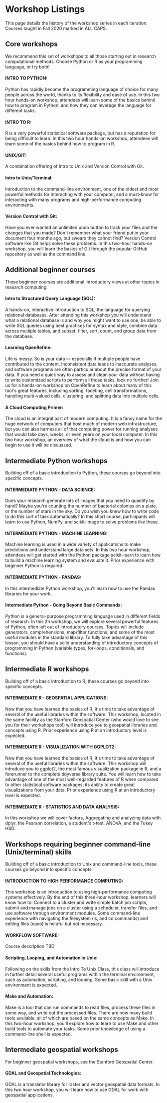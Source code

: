 # Workshop Listings

This page details the history of the workshop series in each iteration. Courses taught in Fall 2020 marked in ALL CAPS.



## Core workshops
We recommend this set of workshops to all those starting out in research computational methods. Choose Python or R as your programming language, or try both!

#### INTRO TO PYTHON: 
Python has rapidly become the programming language of choice for many people across the world, thanks to its flexibility and ease of use. In this two hour hands-on workshop, attendees will learn some of the basics behind how to program in Python, and how they can leverage the language for different tasks.

#### INTRO TO R: 
R is a very powerful statistical software package, but has a reputation for being difficult to learn. In this two hour hands-on workshop, attendees will learn some of the basics behind how to program in R. 

#### UNIX/GIT:
A combination offering of Intro to Unix and Version Control with Git.

#### Intro to Unix/Terminal: 
Introduction to the command-line environment, one of the oldest and most powerful methods for interacting with your computer, and a must-know for interacting with many programs and high-performance computing environments.

#### Version Control with Git: 
Have you ever wanted an unlimited undo button to track your files and the changes that you made? Don't remember what your friend put in your document four months ago, but swears they cannot find? Version Control software like Git helps solve these problems. In this two-hour hands-on workshop, you will learn the basics of Git through the popular GitHub repository as well as the command line. 


## Additional beginner courses
These beginner courses are additional introductory views at other topics in research computing.

#### Intro to Structured Query Language (SQL): 
A hands-on, interactive introduction to SQL, the language for querying relational databases. After attending this workshop you will understand what a relational database is and why you might want to use one, be able to write SQL queries using best practices for syntax and style, combine data across multiple tables, and subset, filter, sort, count, and group data from the database.

#### Learning OpenRefine: 
Life is messy. So is your data — especially if multiple people have contributed to the content. Inconsistent data leads to inaccurate analyses, and software programs are often particular about the precise format of your data. If you need a quick way to assess and clean your data without having to write customized scripts to perform all those tasks, look no further! Join us for a hands-on workshop on OpenRefine to learn about many of this tool's great features, including sorting, faceting, cell transformations, handling multi-valued cells, clustering, and splitting data into multiple cells. 

#### A Cloud Computing Primer: 
The cloud is an integral part of modern computing. It is a fancy name for the huge network of computers that host much of modern web infrastructure, but you can also harness all of that computing power for running analyses that would take days, weeks, or even years on your local computer. In this two hour workshop, an overview of what the cloud is and how you can begin to use it will be discussed.


## Intermediate Python workshops
Building off of a basic introduction to Python, these courses go beyond into specific concepts.

#### INTERMEDIATE PYTHON - DATA SCIENCE: 
Does your research generate lots of images that you need to quantify by hand? Maybe you're counting the number of bacterial colonies on a plate, or the number of stars in the sky. Do you wish you knew how to write code to do this sort of task automatically? In this short course, participants will learn to use Python, NumPy, and scikit-image to solve problems like these. 

#### INTERMEDIATE PYTHON - MACHINE LEARNING: 
Machine learning is used in a wide variety of applications to make predictions and understand large data sets. In this two hour workshop, attendees will get started with the Python package scikit-learn to learn how to build a machine learning system and evaluate it. Prior experience with beginner Python is required.

#### INTERMEDIATE PYTHON - PANDAS: 
In this intermediate Python workshop, you'll learn how to use the Pandas libraries for your work.

#### Intermediate Python - Going Beyond Basic Commands: 
Python is a general-purpose programming language used in different fields of research. In this 2h workshop, we will explore several powerful features of Python, often left out of introductory courses. Topics will include generators, comprehensions, map/filter functions, and some of the most useful modules in the standard library. To fully take advantage of this lesson, you should have a solid understanding of introductory concepts of programming in Python (variable types, for-loops, conditionals, and functions).


## Intermediate R workshops
Building off of a basic introduction to R, these courses go beyond into specific concepts.

#### INTERMEDIATE R - GEOSPATIAL APPLICATIONS: 
Now that you have learned the basics of R, it's time to take advantage of several of the useful libraries within the software. This workshop, located in the same facility as the Stanford Geospatial Center (who would love to see you for their workshops too!) will introduce you to geospatial libraries and concepts using R. Prior experience using R at an introductory level is expected.

#### INTERMEDIATE R - VISUALIZATION WITH GGPLOT2: 
Now that you have learned the basics of R, it's time to take advantage of several of the useful libraries within the software. This workshop will introduce you to ggplot2, the most famous visualization package in R, and a forerunner to the complete tidyverse library suite. You will learn how to take advantage of one of the most well-regarded features of R when compared to other statistical software packages; its ability to create great visualizations from your data. Prior experience using R at an introductory level is expected.

#### INTERMEDIATE R - STATISTICS AND DATA ANALYSIS: 
In this workshop we will cover factors, Aggregating and analyzing data with dplyr, the Pearson correlation, a student's t-test, ANOVA, and the Tukey HSD.


## Workshops requiring beginner command-line (Unix/terminal) skills
Building off of a basic introduction to Unix and command-line tools, these courses go beyond into specific concepts.

#### INTRODUCTION TO HIGH PERFORMANCE COMPUTING: 
This workshop is an introduction to using high-performance computing systems effectively. By the end of this three-hour workshop, learners will know how to: Connect to a cluster and write simple batch job scripts, submit and manage jobs on a cluster using a scheduler, transfer files, and use software through environment modules. Some command-line experience with navigating the filesystem (ls, and cd commands) and editing files (nano) is helpful but not necessary. 

#### WORKFLOW SOFTWARE:
Course description TBD

#### Scripting, Looping, and Automation in Unix: 
Following on the skills from the Intro To Unix Class, this class will introduce in further detail several useful programs within the terminal environment, such as automation, scripting, and looping. Some basic skill with a Unix environment is expected.

#### Make and Automation: 
Make is a tool that can run commands to read files, process these files in some way, and write out the processed files. There are now many build tools available, all of which are based on the same concepts as Make. In this two-hour workshop, you'll explore how to learn to use Make and other build tools to automate your tasks. Some prior knowledge of using a command-line shell is expected.


## Intermediate geospatial workshops
For beginner geospatial workshops, see the Stanford Geospatial Center.

#### GDAL and Geospatial Technologies: 
GDAL is a translator library for raster and vector geospatial data formats. In this two hour workshop, you will learn how to use GDAL for work with geospatial applications. 

